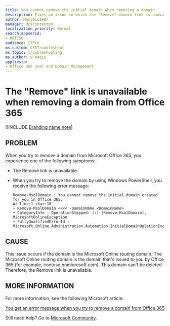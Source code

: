 ```yaml
---
title: You cannot remove the initial domain when removing a domain
description: Fixes an issue in which the "Remove" domain link is unavailable or you receive a "You cannot remove the initial domain created for you in Office 365" error message when you try to remove a domain from Office 365.
author: MaryQiu1987
manager: dcscontentpm
localization_priority: Normal
search.appverid: 
- MET150
audience: ITPro
ms.custom: CSSTroubleshoot
ms.topic: troubleshooting
ms.author: v-maqiu
appliesto:
- Office 365 User and Domain Management
---
```


# The "Remove" link is unavailable when removing a domain from Office 365

[!INCLUDE [Branding name note](../../../includes/branding-name-note.md)]

## PROBLEM

When you try to remove a domain from Microsoft Office 365, you experience one of the following symptoms:

- The Remove link is unavailable.
- When you try to remove the domain by using Windows PowerShell, you receive the following error message:
  
  ```asciidoc
  Remove-MsolDomain : You cannot remove the initial domain created for you in Office 365.
  At line:1 char:18
  + Remove-MsolDomain <<<< -DomainName <DomainName>
  + CategoryInfo : OperationStopped: (:) [Remove-MsolDomain], MicrosoftOnlineException
  + FullyQualifiedErrorId : Microsoft.Online.Administration.Automation.InitialDomainDeletionException,Microsoft.Online.Administration.Automation.RemoveDomain
  ```

## CAUSE

This issue occurs if the domain is the Microsoft Online routing domain. The Microsoft Online routing domain is the domain that's issued to you by Office 365 (for example, contoso.onmicrosoft.com). This domain can't be deleted. Therefore, the Remove link is unavailable.

## MORE INFORMATION

For more information, see the following Microsoft article:

[You get an error message when you try to remove a domain from Office 365](https://support.microsoft.com/help/2284755)

Still need help? Go to [Microsoft Community](https://answers.microsoft.com/).